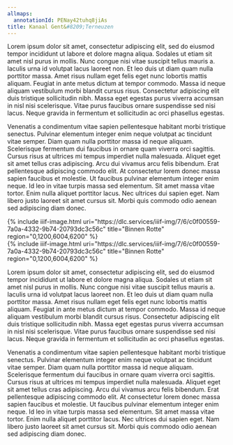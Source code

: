 ```yaml
---
allmaps:
  annotationId: PENay42tuhq8jiAs
title: Kanaal Gent&#8209;Terneuzen
---
```


Lorem ipsum dolor sit amet, consectetur adipiscing elit, sed do eiusmod tempor incididunt ut labore et dolore magna aliqua. Sodales ut etiam sit amet nisl purus in mollis. Nunc congue nisi vitae suscipit tellus mauris a. Iaculis urna id volutpat lacus laoreet non. Et leo duis ut diam quam nulla porttitor massa. Amet risus nullam eget felis eget nunc lobortis mattis aliquam. Feugiat in ante metus dictum at tempor commodo. Massa id neque aliquam vestibulum morbi blandit cursus risus. Consectetur adipiscing elit duis tristique sollicitudin nibh. Massa eget egestas purus viverra accumsan in nisl nisi scelerisque. Vitae purus faucibus ornare suspendisse sed nisi lacus. Neque gravida in fermentum et sollicitudin ac orci phasellus egestas.

Venenatis a condimentum vitae sapien pellentesque habitant morbi tristique senectus. Pulvinar elementum integer enim neque volutpat ac tincidunt vitae semper. Diam quam nulla porttitor massa id neque aliquam. Scelerisque fermentum dui faucibus in ornare quam viverra orci sagittis. Cursus risus at ultrices mi tempus imperdiet nulla malesuada. Aliquet eget sit amet tellus cras adipiscing. Arcu dui vivamus arcu felis bibendum. Erat pellentesque adipiscing commodo elit. At consectetur lorem donec massa sapien faucibus et molestie. Ut faucibus pulvinar elementum integer enim neque. Id leo in vitae turpis massa sed elementum. Sit amet massa vitae tortor. Enim nulla aliquet porttitor lacus. Nec ultrices dui sapien eget. Nam libero justo laoreet sit amet cursus sit. Morbi quis commodo odio aenean sed adipiscing diam donec.

<div>
{% include iiif-image.html uri="https://dlc.services/iiif-img/7/6/c0f00559-7a0a-4332-9b74-20793dc3c56c" title="Binnen Rotte" region="0,1200,6004,6200" %}
</div>

<div>
{% include iiif-image.html uri="https://dlc.services/iiif-img/7/6/c0f00559-7a0a-4332-9b74-20793dc3c56c" title="Binnen Rotte" region="0,1200,6004,6200" %}
</div>

Lorem ipsum dolor sit amet, consectetur adipiscing elit, sed do eiusmod tempor incididunt ut labore et dolore magna aliqua. Sodales ut etiam sit amet nisl purus in mollis. Nunc congue nisi vitae suscipit tellus mauris a. Iaculis urna id volutpat lacus laoreet non. Et leo duis ut diam quam nulla porttitor massa. Amet risus nullam eget felis eget nunc lobortis mattis aliquam. Feugiat in ante metus dictum at tempor commodo. Massa id neque aliquam vestibulum morbi blandit cursus risus. Consectetur adipiscing elit duis tristique sollicitudin nibh. Massa eget egestas purus viverra accumsan in nisl nisi scelerisque. Vitae purus faucibus ornare suspendisse sed nisi lacus. Neque gravida in fermentum et sollicitudin ac orci phasellus egestas.

Venenatis a condimentum vitae sapien pellentesque habitant morbi tristique senectus. Pulvinar elementum integer enim neque volutpat ac tincidunt vitae semper. Diam quam nulla porttitor massa id neque aliquam. Scelerisque fermentum dui faucibus in ornare quam viverra orci sagittis. Cursus risus at ultrices mi tempus imperdiet nulla malesuada. Aliquet eget sit amet tellus cras adipiscing. Arcu dui vivamus arcu felis bibendum. Erat pellentesque adipiscing commodo elit. At consectetur lorem donec massa sapien faucibus et molestie. Ut faucibus pulvinar elementum integer enim neque. Id leo in vitae turpis massa sed elementum. Sit amet massa vitae tortor. Enim nulla aliquet porttitor lacus. Nec ultrices dui sapien eget. Nam libero justo laoreet sit amet cursus sit. Morbi quis commodo odio aenean sed adipiscing diam donec.